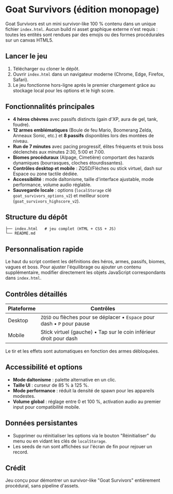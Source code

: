 # Goat Survivors (édition monopage)

Goat Survivors est un mini survivor-like 100 % contenu dans un unique fichier `index.html`. Aucun build ni asset graphique externe
n'est requis : toutes les entités sont rendues par des emojis ou des formes procédurales sur un canvas HTML5.

## Lancer le jeu

1. Télécharger ou cloner le dépôt.
2. Ouvrir `index.html` dans un navigateur moderne (Chrome, Edge, Firefox, Safari).
3. Le jeu fonctionne hors-ligne après le premier chargement grâce au stockage local pour les options et le high score.

## Fonctionnalités principales

- **4 héros chèvres** avec passifs distincts (gain d'XP, aura de gel, tank, foudre).
- **12 armes emblématiques** (Boule de feu Mario, Boomerang Zelda, Anneaux Sonic, etc.) et **8 passifs** disponibles lors des montées
de niveau.
- **Run de 7 minutes** avec pacing progressif, élites fréquents et trois boss déclenchés aux minutes 2:30, 5:00 et 7:00.
- **Biomes procéduraux** (Alpage, Cimetière) comportant des hazards dynamiques (bourrasques, cloches étourdissantes).
- **Contrôles desktop et mobile** : ZQSD/Flèches ou stick virtuel, dash sur Espace ou zone tactile dédiée.
- **Accessibilité** : mode daltonisme, taille d'interface ajustable, mode performance, volume audio réglable.
- **Sauvegarde locale** : options (`localStorage` clé `goat_survivors_options_v2`) et meilleur score (`goat_survivors_highscore_v2`).

## Structure du dépôt

```
├── index.html   # jeu complet (HTML + CSS + JS)
└── README.md
```

## Personnalisation rapide

Le haut du script contient les définitions des héros, armes, passifs, biomes, vagues et boss. Pour ajuster l'équilibrage ou ajouter un
contenu supplémentaire, modifier directement les objets JavaScript correspondants dans `index.html`.

## Contrôles détaillés

| Plateforme | Contrôles |
|------------|-----------|
| Desktop    | `ZQSD` ou flèches pour se déplacer • `Espace` pour dash • `P` pour pause |
| Mobile     | Stick virtuel (gauche) • Tap sur le coin inférieur droit pour dash |

Le tir et les effets sont automatiques en fonction des armes débloquées.

## Accessibilité et options

- **Mode daltonisme** : palette alternative en un clic.
- **Taille UI** : curseur de 85 % à 125 %.
- **Mode performance** : réduit la densité de spawn pour les appareils modestes.
- **Volume global** : réglage entre 0 et 100 %, activation audio au premier input pour compatibilité mobile.

## Données persistantes

- Supprimer ou réinitialiser les options via le bouton "Réinitialiser" du menu ou en vidant les clés de `localStorage`.
- Les seeds de run sont affichées sur l'écran de fin pour rejouer un record.

## Crédit

Jeu conçu pour démontrer un survivor-like "Goat Survivors" entièrement procédural, sans pipeline d'assets.
